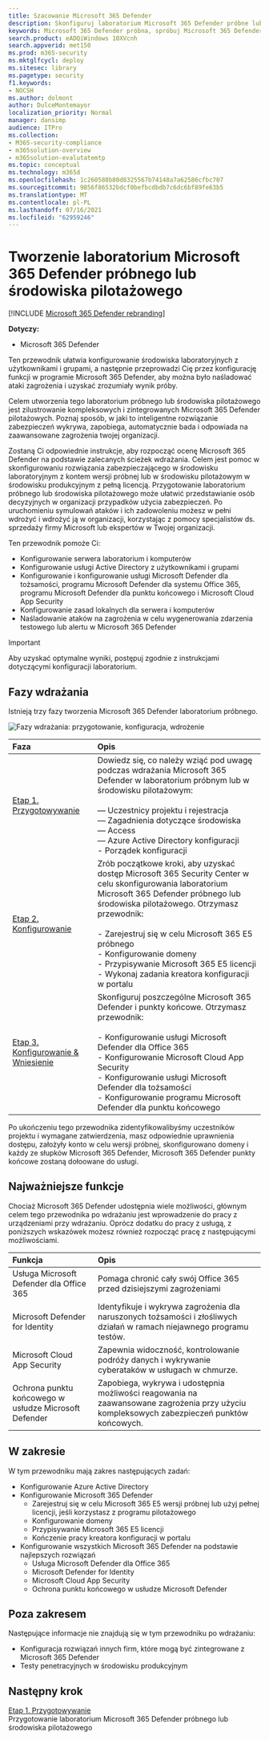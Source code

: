 ```yaml
---
title: Szacowanie Microsoft 365 Defender
description: Skonfiguruj laboratorium Microsoft 365 Defender próbne lub pilotażowe, aby wypróbować i wypróbować rozwiązanie zabezpieczające zaprojektowane do ochrony urządzeń, tożsamości, danych i aplikacji w organizacji.
keywords: Microsoft 365 Defender próbna, spróbuj Microsoft 365 Defender, oceń Microsoft 365 Defender, Microsoft 365 Defender laboratorium oceniania, Microsoft 365 Defender  pilot, zabezpieczenia cyberzabłędu, zaawansowane zagrożenia trwałe, zabezpieczenia przedsiębiorstwa, urządzenia, urządzenia, tożsamość, użytkownicy, dane, aplikacje, zdarzenia, zautomatyzowane badania i działania naprawcze, szukanie zaawansowane
search.product: eADQiWindows 10XVcnh
search.appverid: met150
ms.prod: m365-security
ms.mktglfcycl: deploy
ms.sitesec: library
ms.pagetype: security
f1.keywords:
- NOCSH
ms.author: dolmont
author: DulceMontemayor
localization_priority: Normal
manager: dansimp
audience: ITPro
ms.collection:
- M365-security-compliance
- m365solution-overview
- m365solution-evalutatemtp
ms.topic: conceptual
ms.technology: m365d
ms.openlocfilehash: 1c260588b80d8325567b74148a7a62586cfbc707
ms.sourcegitcommit: 9856f86532bdcf0befbcdbdb7c6dc6bf89fe63b5
ms.translationtype: MT
ms.contentlocale: pl-PL
ms.lasthandoff: 07/16/2021
ms.locfileid: "62959246"
---
```

# <a name="create-a-microsoft-365-defender-trial-lab-or-pilot-environment"></a>Tworzenie laboratorium Microsoft 365 Defender próbnego lub środowiska pilotażowego 

[!INCLUDE [Microsoft 365 Defender rebranding](../includes/microsoft-defender.md)]


**Dotyczy:**
- Microsoft 365 Defender


Ten przewodnik ułatwia konfigurowanie środowiska laboratoryjnych z użytkownikami i grupami, a następnie przeprowadzi Cię przez konfigurację funkcji w programie Microsoft 365 Defender, aby można było naśladować ataki zagrożenia i uzyskać zrozumiały wynik próby. 

Celem utworzenia tego laboratorium próbnego lub środowiska pilotażowego jest zilustrowanie kompleksowych i zintegrowanych Microsoft 365 Defender pilotażowych. Poznaj sposób, w jaki to inteligentne rozwiązanie zabezpieczeń wykrywa, zapobiega, automatycznie bada i odpowiada na zaawansowane zagrożenia twojej organizacji. 


Zostaną Ci odpowiednie instrukcje, aby rozpocząć ocenę Microsoft 365 Defender na podstawie zalecanych ścieżek wdrażania. Celem jest pomoc w skonfigurowaniu rozwiązania zabezpieczającego w środowisku laboratoryjnym z kontem wersji próbnej lub w środowisku pilotażowym w środowisku produkcyjnym z pełną licencją. Przygotowanie laboratorium próbnego lub środowiska pilotażowego może ułatwić przedstawianie osób decyzyjnych w organizacji przypadków użycia zabezpieczeń. Po uruchomieniu symulowań ataków i ich zadowoleniu możesz w pełni wdrożyć i wdrożyć ją w organizacji, korzystając z pomocy specjalistów ds. sprzedaży firmy Microsoft lub ekspertów w Twojej organizacji. 

Ten przewodnik pomoże Ci:
- Konfigurowanie serwera laboratorium i komputerów
- Konfigurowanie usługi Active Directory z użytkownikami i grupami
- Konfigurowanie i konfigurowanie usługi Microsoft Defender dla tożsamości, programu Microsoft Defender dla systemu Office 365, programu Microsoft Defender dla punktu końcowego i Microsoft Cloud App Security
- Konfigurowanie zasad lokalnych dla serwera i komputerów
- Naśladowanie ataków na zagrożenia w celu wygenerowania zdarzenia testowego lub alertu w Microsoft 365 Defender

>[!IMPORTANT]
>Aby uzyskać optymalne wyniki, postępuj zgodnie z instrukcjami dotyczącymi konfiguracji laboratorium.


## <a name="deployment-phases"></a>Fazy wdrażania

Istnieją trzy fazy tworzenia Microsoft 365 Defender laboratorium próbnego.

![Fazy wdrażania: przygotowanie, konfiguracja, wdrożenie](../../media/evaluation-guide-phases.png)

|Faza | Opis | 
|:-------|:-----|
|[Etap 1. Przygotowywanie](prepare-m365d-eval.md)| Dowiedz się, co należy wziąć pod uwagę podczas wdrażania Microsoft 365 Defender w laboratorium próbnym lub w środowisku pilotażowym: <br><br>— Uczestnicy projektu i rejestracja <br> — Zagadnienia dotyczące środowiska <br>— Access <br>— Azure Active Directory konfiguracji <br> - Porządek konfiguracji
|[Etap 2. Konfigurowanie](setup-m365deval.md)|  Zrób początkowe kroki, aby uzyskać dostęp Microsoft 365 Security Center w celu skonfigurowania laboratorium Microsoft 365 Defender próbnego lub środowiska pilotażowego. Otrzymasz przewodnik:<br><br>- Zarejestruj się w celu Microsoft 365 E5 próbnego <br>  - Konfigurowanie domeny<br>- Przypisywanie Microsoft 365 E5 licencji<br>- Wykonaj zadania kreatora konfiguracji w portalu|
|[Etap 3. Konfigurowanie & Wniesienie](config-m365d-eval.md) | Skonfiguruj poszczególne Microsoft 365 Defender i punkty końcowe. Otrzymasz przewodnik:<br><br>- Konfigurowanie usługi Microsoft Defender dla Office 365<br>- Konfigurowanie Microsoft Cloud App Security<br>- Konfigurowanie usługi Microsoft Defender dla tożsamości<br>- Konfigurowanie programu Microsoft Defender dla punktu końcowego


Po ukończeniu tego przewodnika zidentyfikowalibyśmy uczestników projektu i wymagane zatwierdzenia, masz odpowiednie uprawnienia dostępu, założyły konto w celu wersji próbnej, skonfigurowano domeny i każdy ze słupków Microsoft 365 Defender, Microsoft 365 Defender punkty końcowe zostaną dołoowane do usługi.

## <a name="key-capabilities"></a>Najważniejsze funkcje

Chociaż Microsoft 365 Defender udostępnia wiele możliwości, głównym celem tego przewodnika po wdrażaniu jest wprowadzenie do pracy z urządzeniami przy wdrażaniu. Oprócz dodatku do pracy z usługą, z poniższych wskazówek możesz również rozpocząć pracę z następującymi możliwościami.


Funkcja | Opis 
:---|:---
Usługa Microsoft Defender dla Office 365 | Pomaga chronić cały swój Office 365 przed dzisiejszymi zagrożeniami
Microsoft Defender for Identity | Identyfikuje i wykrywa zagrożenia dla naruszonych tożsamości i złośliwych działań w ramach niejawnego programu testów.
Microsoft Cloud App Security | Zapewnia widoczność, kontrolowanie podróży danych i wykrywanie cyberataków w usługach w chmurze.
Ochrona punktu końcowego w usłudze Microsoft Defender | Zapobiega, wykrywa i udostępnia możliwości reagowania na zaawansowane zagrożenia przy użyciu kompleksowych zabezpieczeń punktów końcowych.


## <a name="in-scope"></a>W zakresie

W tym przewodniku mają zakres następujących zadań:
-   Konfigurowanie Azure Active Directory
-   Konfigurowanie Microsoft 365 Defender
    -   Zarejestruj się w celu Microsoft 365 E5 wersji próbnej lub użyj pełnej licencji, jeśli korzystasz z programu pilotażowego
    -   Konfigurowanie domeny
    -   Przypisywanie Microsoft 365 E5 licencji
    -   Kończenie pracy kreatora konfiguracji w portalu
-   Konfigurowanie wszystkich Microsoft 365 Defender na podstawie najlepszych rozwiązań
    -   Usługa Microsoft Defender dla Office 365
    -   Microsoft Defender for Identity
    -   Microsoft Cloud App Security
    -   Ochrona punktu końcowego w usłudze Microsoft Defender

## <a name="out-of-scope"></a>Poza zakresem

Następujące informacje nie znajdują się w tym przewodniku po wdrażaniu:

-   Konfiguracja rozwiązań innych firm, które mogą być zintegrowane z Microsoft 365 Defender
-   Testy penetracyjnych w środowisku produkcyjnym

## <a name="next-step"></a>Następny krok
[Etap 1. Przygotowywanie](prepare-m365d-eval.md) 
<br> Przygotowanie laboratorium Microsoft 365 Defender próbnego lub środowiska pilotażowego
